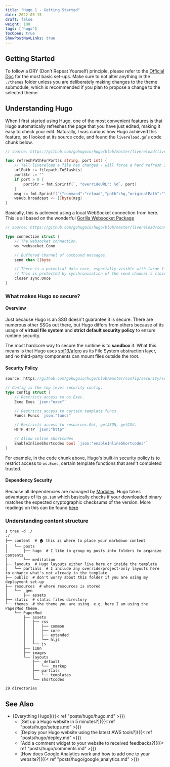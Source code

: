 ```yaml
---
title: "Hugo 1 - Getting Started"
date: 2022-05-15
draft: false
weight: 100
tags: ['hugo']
TocOpen: true
ShowPostNavLinks: true
---
```


## Getting Started

To follow a DRY (Don't Repeat Yourself) principle, please refer to the
[Official Doc](https://adityatelange.github.io/hugo-PaperMod/posts/papermod/papermod-installation/)
for the most basic set-ups. Make sure to not alter anything in the `./themes` folder unless you are deliberately making
changes to the theme submodule, which is recommended if you plan to propose a change to the selected theme.

## Understanding Hugo

When I first started using Hugo, one of the most convenient features is that Hugo automatically refreshes the page that you
have just edited, making it easy to check your edit. Naturally, I was curious how Hugo achieved this feature, so I looked
at its source code, and found the `livereload.go`'s code chunk below.


```go
// source: https://github.com/gohugoio/hugo/blob/master/livereload/livereload.go#L132-L141

func refreshPathForPort(s string, port int) {
	// Tell livereload a file has changed - will force a hard refresh if not CSS or an image
	urlPath := filepath.ToSlash(s)
	portStr := ""
	if port > 0 {
		portStr = fmt.Sprintf(`, "overrideURL": %d`, port)
	}
	msg := fmt.Sprintf(`{"command":"reload","path":%q,"originalPath":"","liveCSS":true,"liveImg":true%s}`, urlPath, portStr)
	wsHub.broadcast <- []byte(msg)
}
```

Basically, this is achieved using a local WebSocket connection from here. This is all based on the wonderful [Gorilla 
Websocket Package](https://github.com/gorilla/websocket)

```go
// source: https://github.com/gohugoio/hugo/blob/master/livereload/connection.go

type connection struct {
	// The websocket connection.
	ws *websocket.Conn

	// Buffered channel of outbound messages.
	send chan []byte

	// There is a potential data race, especially visible with large files.
	// This is protected by synchronisation of the send channel's close.
	closer sync.Once
}
```

### What makes Hugo so secure?


#### Overview

Just because Hugo is an SSG doesn't guarantee it is secure. There are numerous other SSGs out there, but Hugo differs from
others because of its usage of **virtual file system** and **strict default security policy** to ensure runtime security.

The most hardcore way to secure the runtime is to **sandbox** it. What this means is that Hugo uses [spf13/afero](https://github.com/spf13/afero)
as its File System abstraction layer, and no third-party components can mount files outside the root.


#### Security Policy
```go
source: https://github.com/gohugoio/hugo/blob/master/config/security/securityConfig.go

// Config is the top level security config.
type Config struct {
	// Restricts access to os.Exec.
	Exec Exec `json:"exec"`

	// Restricts access to certain template funcs.
	Funcs Funcs `json:"funcs"`

	// Restricts access to resources.Get, getJSON, getCSV.
	HTTP HTTP `json:"http"`

	// Allow inline shortcodes
	EnableInlineShortcodes bool `json:"enableInlineShortcodes"`
}
```

For example, in the code chunk above, Hugo's built-in security policy is to restrict access to `os.Exec`, certain
template functions that aren't completed trusted.


#### Dependency Security

Because all dependencies are managed by [Modules](https://github.com/golang/go/wiki/Modules). Hugo takes advantages
of its `go.sum` which basically checks if your downloaded binary matches the expected cryptographic checksums of the 
version. More readings on this can be found [here](https://github.com/golang/go/wiki/Modules)


### Understanding content structure

```
❯ tree -d ./ 
./
├── content  # 🏠 this is where to place your markdown content
│   └── posts
│       ├── hugo  # I like to group my posts into folders to organize contents
│       └── meditation
├── layouts  # Hugo layouts either live here or inside the template
│   └── partials  # I include any override/project-only layouts here to enhance what's not already in the template 
├── public  # don't worry about this folder if you are using my deployment set-up
├── resources  # where resources is stored
│   └── _gen
│       ├── assets
├── static  # static files directory
└── themes  # the theme you are using. e.g. here I am using the PaperMod theme. 
    └── PaperMod
        ├── assets
        │   ├── css
        │   │   ├── common
        │   │   ├── core
        │   │   ├── extended
        │   │   └── hljs
        │   └── js
        ├── i18n
        ├── images
        └── layouts
            ├── _default
            │   └── _markup
            ├── partials
            │   └── templates
            └── shortcodes

29 directories

```

## See Also

- [Everything Hugo]({{< ref "posts/hugo/hugo.md" >}})
    - [Set up a Hugo website in 5 minutes?]({{< ref "posts/hugo/setups.md" >}})
    - [Deploy your Hugo website using the latest AWS tools?]({{< ref "posts/hugo/deploy.md" >}})
    - [Add a comment widget to your website to received feedbacks?]({{< ref "posts/hugo/comments.md" >}})
    - [How does Google Analytics work and how to add one to your website?]({{< ref "posts/hugo/google_analytics.md" >}})
    


